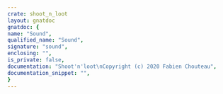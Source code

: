 ```yaml
---
crate: shoot_n_loot
layout: gnatdoc
gnatdoc: {
name: "Sound",
qualified_name: "Sound",
signature: "sound",
enclosing: "",
is_private: false,
documentation: "Shoot'n'loot\nCopyright (c) 2020 Fabien Chouteau",
documentation_snippet: "",
}
---
```


